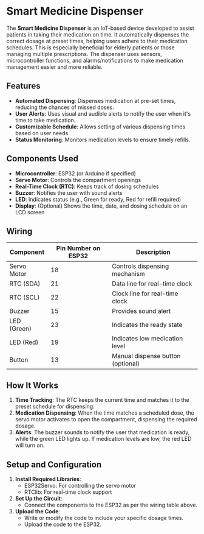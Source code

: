 # Smart Medicine Dispenser

The **Smart Medicine Dispenser** is an IoT-based device developed to assist patients in taking their medication on time. It automatically dispenses the correct dosage at preset times, helping users adhere to their medication schedules. This is especially beneficial for elderly patients or those managing multiple prescriptions. The dispenser uses sensors, microcontroller functions, and alarms/notifications to make medication management easier and more reliable.

## Features

- **Automated Dispensing**: Dispenses medication at pre-set times, reducing the chances of missed doses.
- **User Alerts**: Uses visual and audible alerts to notify the user when it's time to take medication.
- **Customizable Schedule**: Allows setting of various dispensing times based on user needs.
- **Status Monitoring**: Monitors medication levels to ensure timely refills.

## Components Used

- **Microcontroller**: ESP32 (or Arduino if specified)
- **Servo Motor**: Controls the compartment openings
- **Real-Time Clock (RTC)**: Keeps track of dosing schedules
- **Buzzer**: Notifies the user with sound alerts
- **LED**: Indicates status (e.g., Green for ready, Red for refill required)
- **Display**: (Optional) Shows the time, date, and dosing schedule on an LCD screen

## Wiring

| Component        | Pin Number on ESP32 | Description                      |
|------------------|---------------------|----------------------------------|
| Servo Motor      | 18                  | Controls dispensing mechanism    |
| RTC (SDA)        | 21                  | Data line for real-time clock    |
| RTC (SCL)        | 22                  | Clock line for real-time clock   |
| Buzzer           | 15                  | Provides sound alert             |
| LED (Green)      | 23                  | Indicates the ready state        |
| LED (Red)        | 19                  | Indicates low medication level   |
| Button           | 13                  | Manual dispense button (optional)|

## How It Works

1. **Time Tracking**: The RTC keeps the current time and matches it to the preset schedule for dispensing.
2. **Medication Dispensing**: When the time matches a scheduled dose, the servo motor activates to open the compartment, dispensing the required dosage.
3. **Alerts**: The buzzer sounds to notify the user that medication is ready, while the green LED lights up. If medication levels are low, the red LED will turn on.


## Setup and Configuration

1. **Install Required Libraries**:
   - ESP32Servo: For controlling the servo motor
   - RTClib: For real-time clock support
2. **Set Up the Circuit**:
   - Connect the components to the ESP32 as per the wiring table above.
3. **Upload the Code**:
   - Write or modify the code to include your specific dosage times.
   - Upload the code to the ESP32.

